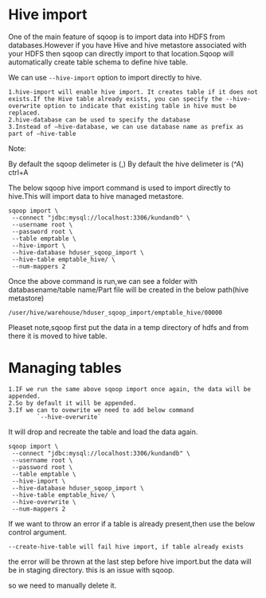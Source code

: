 # Hive import

One of the main feature of sqoop is to import data into HDFS from databases.However if you have Hive and hive metastore associated with your HDFS then sqoop can directly import to that location.Sqoop will automatically create table schema to define hive table.

We can use `--hive-import` option to import directly to hive.

	1.hive-import will enable hive import. It creates table if it does not exists.If the Hive table already exists, you can specify the --hive-overwrite option to indicate that existing table in hive must be replaced.
	2.hive-database can be used to specify the database
	3.Instead of –hive-database, we can use database name as prefix as part of –hive-table
	
Note:

By default the sqoop delimeter is (,)
By default the hive delimeter is (^A) ctrl+A

The below sqoop hive import command is used to import directly to hive.This will import data to hive managed metastore.

```
sqoop import \
 --connect "jdbc:mysql://localhost:3306/kundandb" \
 --username root \
 --password root \
 --table emptable \
 --hive-import \
 --hive-database hduser_sqoop_import \
 --hive-table emptable_hive/ \
 --num-mappers 2
```

Once the above command is run,we can see a folder with databasename/table name/Part file  will be created in the below path(hive metastore)
 
```
/user/hive/warehouse/hduser_sqoop_import/emptable_hive/00000
```

Pleaset note,sqoop first put the data in a temp directory of hdfs and from there it is moved to hive table.

# Managing tables



	1.IF we run the same above sqoop import once again, the data will be appended.
	2.So by default it will be appended.
	3.If we can to ovewrite we need to add below command
			`--hive-overwrite`

It will drop and recreate the table and load the data again.

```
sqoop import \
 --connect "jdbc:mysql://localhost:3306/kundandb" \
 --username root \
 --password root \
 --table emptable \
 --hive-import \
 --hive-database hduser_sqoop_import \
 --hive-table emptable_hive/ \
 --hive-overwrite \
 --num-mappers 2
```

If we want to throw an error if a table is already present,then use the below control argument.

```
--create-hive-table will fail hive import, if table already exists
```
the error will be thrown at the last step before hive import.but the data will be in staging directory. this is an issue with sqoop.

so we need to manually delete it.
